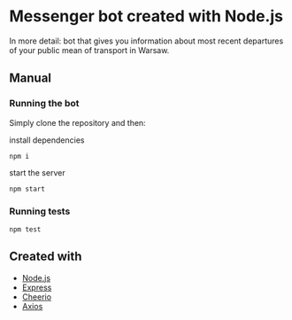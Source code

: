 # Messenger bot created with Node.js
In more detail: bot that gives you information about most recent departures of your public mean of transport in Warsaw.

## Manual
### Running the bot
Simply clone the repository and then:

install dependencies
```
npm i
```

start the server
```
npm start
```

### Running tests
```
npm test
```

## Created with
* [Node.js](https://nodejs.org/en/)
* [Express](https://expressjs.com/)
* [Cheerio](https://github.com/cheeriojs/cheerio)
* [Axios](https://github.com/axios/axios)